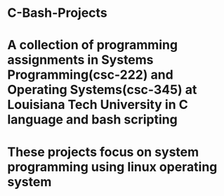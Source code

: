 # C-Bash-Projects
# A collection of programming assignments in Systems Programming(csc-222) and Operating Systems(csc-345) at Louisiana Tech University in C language and bash scripting
# These projects focus on system programming using linux operating system
